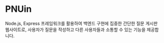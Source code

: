 # PNUin
Node.js, Express 프레임워크를 활용하여 백엔드 구현에 집중한 간단한 질문 게시판 웹사이트로, 사용자가 질문을 작성하고 다른 사용자들과 소통할 수 있는 기능을 제공합니다.
